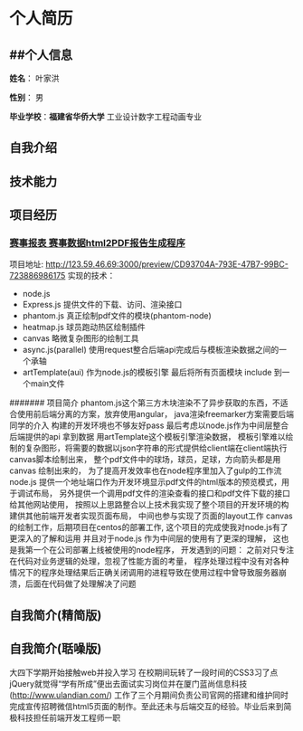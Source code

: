  个人简历
 ===============
 ##个人信息
 ---------------
 **姓名**： 叶家洪
 
 **性别**： 男
 
 **毕业学校**：**福建省华侨大学** 工业设计数字工程动画专业
 ## 自我介绍

 ## 技术能力
 
 ## 项目经历
 
 ### [赛事报表 赛事数据html2PDF报告生成程序](http://123.59.46.69:3000/preview/CD93704A-793E-47B7-99BC-723886986175)
 项目地址: <http://123.59.46.69:3000/preview/CD93704A-793E-47B7-99BC-723886986175>
 实现的技术：
 * node.js
 * Express.js 提供文件的下载、访问、渲染接口
 * phantom.js 真正绘制pdf文件的模块(phantom-node)
 * heatmap.js 球员跑动热区绘制插件
 * canvas 略微复杂图形的绘制工具
 * async.js(parallel) 使用request整合后端api完成后与模板渲染数据之间的一个承轴
 * artTemplate(aui) 作为node.js的模板引擎 最后将所有页面模块 include 到一个main文件
 
 ####### 项目简介
 phantom.js这个第三方木块渲染不了异步获取的东西，不适合使用前后端分离的方案，放弃使用angular，
 java渲染freemarker方案需要后端同学的介入 构建的开发环境也不够友好pass
 最后考虑以node.js作为中间层整合后端提供的api 拿到数据 用artTemplate这个模板引擎渲染数据，
 模板引擎难以绘制的复杂图形，将需要的数据以json字符串的形式提供给client端在client端执行canvas脚本绘制出来，
 整个pdf文件中的球场，球员，足球，方向箭头都是用canvas 绘制出来的，
 为了提高开发效率也在node程序里加入了gulp的工作流
 node.js 提供一个地址端口作为开发环境显示pdf文件的html版本的预览模式，用于调试布局，
 另外提供一个调用pdf文件的渲染查看的接口和pdf文件下载的接口给其他网站使用，
 按照以上思路整合以上技术我实现了整个项目的开发环境的构建供其他前端开发者实现页面布局，
 中间也参与实现了页面的layout工作 canvas 的绘制工作，后期项目在centos的部署工作,
 这个项目的完成使我对node.js有了更深入的了解和运用 并且对于node.js 作为中间层的使用有了更深的理解，
 这也是我第一个在公司部署上线被使用的node程序，
 开发遇到的问题： 之前对只专注在代码对业务逻辑的处理，忽视了性能方面的考量，
 程序处理过程中没有对各种情况下的程序处理结果后正确关闭调用的进程导致在使用过程中曾导致服务器崩溃，后面在代码做了处理解决了问题
 
 
 ## 自我简介(精简版)
 
 ## 自我简介(聒噪版)
 
 大四下学期开始接触web并投入学习 在校期间玩转了一段时间的CSS3习了点jQuery就觉得“学有所成”便出去面试实习岗位并在厦门蓝尚信息科技(<http://www.ulandian.com/>)
 工作了三个月期间负责公司官网的搭建和维护同时完成宣传招聘微信html5页面的制作。至此还未与后端交互的经验。毕业后来到简极科技担任前端开发工程师一职
 
